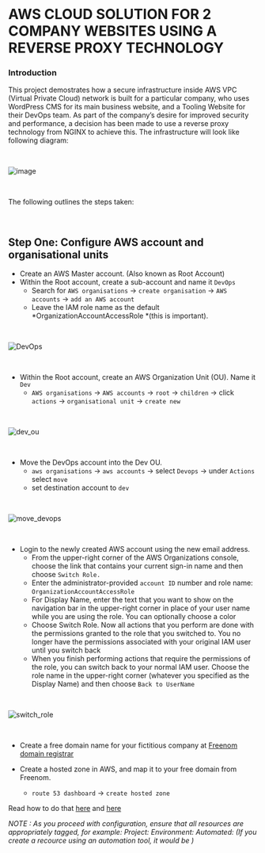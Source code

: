 <br>

# AWS CLOUD SOLUTION FOR 2 COMPANY WEBSITES USING A REVERSE PROXY TECHNOLOGY

### Introduction
This project demostrates how a secure infrastructure inside AWS VPC (Virtual Private Cloud) network is built for a particular company, 
who uses WordPress CMS for its main business website, and a Tooling Website for their DevOps team. 
As part of the company’s desire for improved security and performance, a decision has been made to use a reverse proxy technology 
from NGINX to achieve this. The infrastructure will look like following diagram:

<br>

![image](https://user-images.githubusercontent.com/92983658/199484750-f45c1807-4153-4e78-ac17-3d033579e735.png)

<br>

The following outlines the steps taken:

<br>

## Step One: Configure AWS account and organisational units

- Create an AWS Master account. (Also known as Root Account) 
- Within the Root account, create a sub-account and name it `DevOps`
  - Search for `AWS organisations` -> `create organisation` -> `AWS accounts` -> `add an AWS account`
  - Leave the IAM role name as the default *OrganizationAccountAccessRole *(this is important).

<br>

![DevOps](https://user-images.githubusercontent.com/92983658/199729743-9183cbee-04ac-42c8-99e6-6929b4edc5d3.png)

<br>

- Within the Root account, create an AWS Organization Unit (OU). Name it `Dev`
  - `AWS organisations` -> `AWS accounts` -> `root` -> `children` -> click `actions` -> `organisational unit` -> `create new`

<br>

![dev_ou](https://user-images.githubusercontent.com/92983658/199481770-ed66d92a-b915-4288-97de-bd3a8b86f091.png)

<br>

- Move the DevOps account into the Dev OU.
  - `aws organisations` -> `aws accounts` -> select `Devops` -> under `Actions` select `move`
  - set destination account to `dev`

<br>

![move_devops](https://user-images.githubusercontent.com/92983658/199483551-51f3ff0d-646d-44d0-ab98-dc433bb441ba.png)

<br>

- Login to the newly created AWS account using the new email address.
  - From the upper-right corner of the AWS Organizations console, choose the link that contains your current sign-in name and 
  then choose `Switch Role.`
  - Enter the administrator-provided `account ID` number and role name: `OrganizationAccountAccessRole`
  - For Display Name, enter the text that you want to show on the navigation bar in the upper-right corner in place of your 
  user name while you are using the role. You can optionally choose a color
  - Choose Switch Role. Now all actions that you perform are done with the permissions granted to the role that you switched to. 
  You no longer have the permissions associated with your original IAM user until you switch back
  - When you finish performing actions that require the permissions of the role, you can switch back to your normal IAM user. Choose the role name in the upper-right corner (whatever you specified as the Display Name) and then choose `Back to UserName`

<br>

![switch_role](https://user-images.githubusercontent.com/92983658/199731982-4a3630f3-c445-4880-b9d1-c8efda0e9909.png)

<br>

- Create a free domain name for your fictitious company at <a href="https://www.freenom.com/">Freenom domain registrar</a>

- Create a hosted zone in AWS, and map it to your free domain from Freenom.
  - `route 53 dashboard` -> `create hosted zone` 

Read how to do that <a href="https://github.com/earchibong/devops_training/blob/main/nginx_load_balancer.md">here</a> and <a href="https://docs.aws.amazon.com/Route53/latest/DeveloperGuide/hosted-zones-working-with.html">here</a>

*NOTE : As you proceed with configuration, ensure that all resources are appropriately tagged, for example:*
*Project: <Give your project a name>*
*Environment: <dev>*
*Automated: <No> (If you create a recource using an automation tool, it would be <Yes>)*

